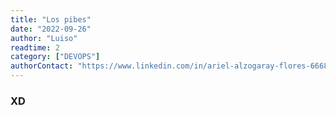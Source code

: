 ```yaml
---
title: "Los pibes"
date: "2022-09-26"
author: "Luiso"
readtime: 2
category: ["DEVOPS"]
authorContact: "https://www.linkedin.com/in/ariel-alzogaray-flores-666833246/"
---
```


### XD

